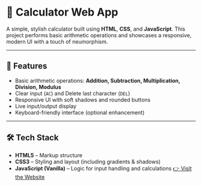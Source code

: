 # 🧮 Calculator Web App

A simple, stylish calculator built using **HTML**, **CSS**, and **JavaScript**. This project performs basic arithmetic operations and showcases a responsive, modern UI with a touch of neumorphism.

---

## 🚀 Features

- Basic arithmetic operations: **Addition, Subtraction, Multiplication, Division, Modulus**
- Clear input (`AC`) and Delete last character (`DEL`)
- Responsive UI with soft shadows and rounded buttons
- Live input/output display
- Keyboard-friendly interface (optional enhancement)

---

## 🛠️ Tech Stack

- **HTML5** – Markup structure
- **CSS3** – Styling and layout (including gradients & shadows)
- **JavaScript (Vanilla)** – Logic for input handling and calculations
[👉  Visit the Website](https://mohamed-alnagar.github.io/Calculator/)
